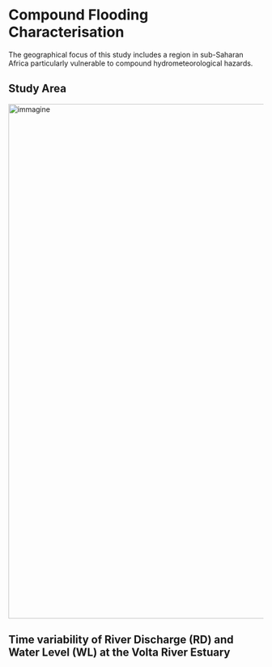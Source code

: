 # Compound Flooding Characterisation
The geographical focus of this study includes a region in sub-Saharan Africa particularly vulnerable to compound hydrometeorological hazards. 

## Study Area
<img width="2212" height="1016" alt="immagine" src="https://github.com/user-attachments/assets/19c6f70d-44ec-41b5-bf17-4815dd8f9162" />





## Time variability of River Discharge (RD) and Water Level (WL) at the Volta River Estuary
